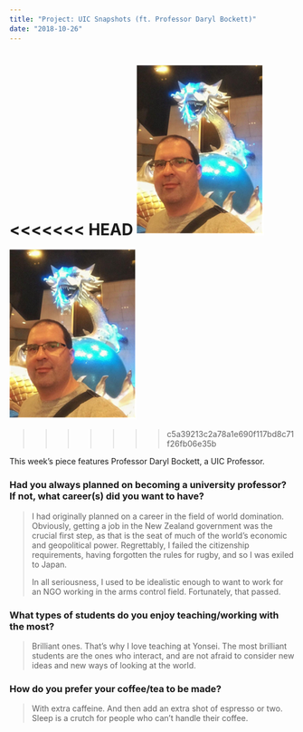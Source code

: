 ```yaml
---
title: "Project: UIC Snapshots (ft. Professor Daryl Bockett)"
date: "2018-10-26"
---
```


<<<<<<< HEAD
![](./images/uicsnapshot-prof-e1540513263101.png)
=======
![](images/uicsnapshot-prof-e1540513263101.png)
>>>>>>> c5a39213c2a78a1e690f117bd8c71f26fb06e35b

This week’s piece features Professor Daryl Bockett, a UIC Professor.

### Had you always planned on becoming a university professor? If not, what career(s) did you want to have?

> I had originally planned on a career in the field of world domination. Obviously, getting a job in the New Zealand government was the crucial first step, as that is the seat of much of the world’s economic and geopolitical power. Regrettably, I failed the citizenship requirements, having forgotten the rules for rugby, and so I was exiled to Japan.
> 
> In all seriousness, I used to be idealistic enough to want to work for an NGO working in the arms control field. Fortunately, that passed.

### What types of students do you enjoy teaching/working with the most?

> Brilliant ones. That’s why I love teaching at Yonsei. The most brilliant students are the ones who interact, and are not afraid to consider new ideas and new ways of looking at the world.

### How do you prefer your coffee/tea to be made?

> With extra caffeine. And then add an extra shot of espresso or two. Sleep is a crutch for people who can’t handle their coffee.
